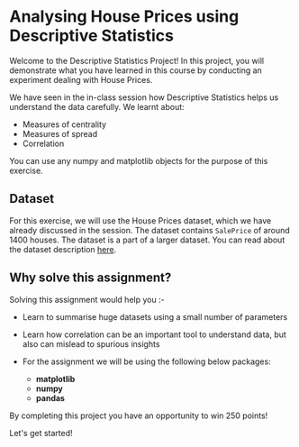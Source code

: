 # Analysing House Prices using Descriptive Statistics
Welcome to the Descriptive Statistics Project! 
In this project, you will demonstrate what you have learned in this course by conducting an experiment dealing with House Prices.

We have seen in the in-class session how Descriptive Statistics helps us understand  the data carefully. We learnt about:

* Measures of centrality
* Measures of spread
* Correlation 

You can use any numpy and matplotlib objects for the purpose of this exercise.

## Dataset

For this exercise, we will use the House Prices dataset, which we have already discussed in the session. 
The dataset contains `SalePrice` of around 1400 houses. The dataset is a part of a larger dataset.
You can read about the dataset description [here](https://raw.githubusercontent.com/commit-live-students/descriptive_statistics_project/master/data/datadocumentation.txt).

## Why solve this assignment?

Solving this assignment would help you :-

* Learn to summarise huge datasets using a small number of parameters
* Learn how correlation can be an important tool to understand data, but also can mislead to spurious insights

* For the assignment we will be using the following below packages:
    * **matplotlib**
    * **numpy**
    * **pandas**
    
By completing this project you have an opportunity to win 250 points!

Let's get started!
